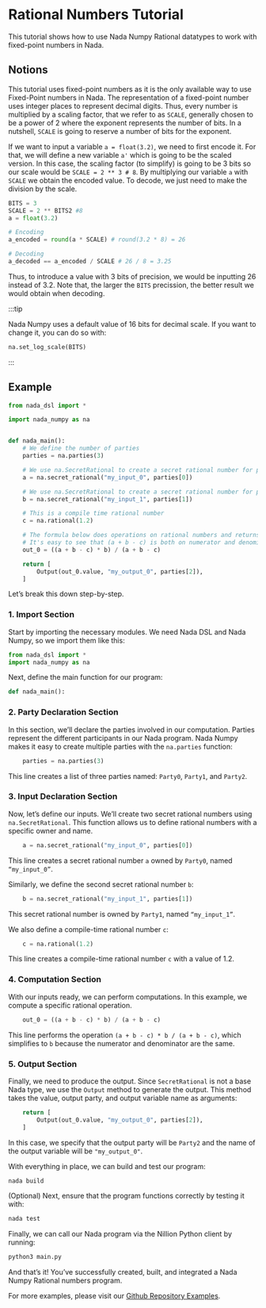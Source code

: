 # Rational Numbers Tutorial

This tutorial shows how to use Nada Numpy Rational datatypes to work with fixed-point numbers in Nada.

## Notions

This tutorial uses fixed-point numbers as it is the only available way to use Fixed-Point numbers in Nada. The representation of a fixed-point number uses integer places to represent decimal digits. Thus, every number is multiplied by a scaling factor, that we refer to as `SCALE`, generally chosen to be a power of 2 where the exponent represents the number of bits. In a nutshell, `SCALE` is going to reserve a number of bits for the exponent.

If we want to input a variable `a = float(3.2)`, we need to first encode it. For that, we will define a new variable `a'` which is going to be the scaled version. In this case, the scaling factor (to simplify) is going to be 3 bits so our scale would be `SCALE = 2 ** 3 # 8`. By multiplying our variable `a` with `SCALE` we obtain the encoded value. To decode, we just need to make the division by the scale.


```python
BITS = 3
SCALE = 2 ** BITS2 #8
a = float(3.2)

# Encoding
a_encoded = round(a * SCALE) # round(3.2 * 8) = 26

# Decoding
a_decoded == a_encoded / SCALE # 26 / 8 = 3.25 
```

Thus, to introduce a value with 3 bits of precision, we would be inputting 26 instead of 3.2. Note that, the larger the `BITS` precission, the better result we would obtain when decoding. 

:::tip

Nada Numpy uses a default value of 16 bits for decimal scale. If you want to change it, you can do so with:

```python
na.set_log_scale(BITS)
```
:::


## Example

```python
from nada_dsl import *

import nada_numpy as na


def nada_main():
    # We define the number of parties
    parties = na.parties(3)

    # We use na.SecretRational to create a secret rational number for party 0
    a = na.secret_rational("my_input_0", parties[0])

    # We use na.SecretRational to create a secret rational number for party 1
    b = na.secret_rational("my_input_1", parties[1])

    # This is a compile time rational number
    c = na.rational(1.2)

    # The formula below does operations on rational numbers and returns a rational number
    # It's easy to see that (a + b - c) is both on numerator and denominator, so the end result is b
    out_0 = ((a + b - c) * b) / (a + b - c)

    return [
        Output(out_0.value, "my_output_0", parties[2]),
    ]
```

Let’s break this down step-by-step.

### 1. Import Section

Start by importing the necessary modules. We need Nada DSL and Nada Numpy, so we import them like this:

```python
from nada_dsl import *
import nada_numpy as na
```

Next, define the main function for our program:

```python
def nada_main():
```

### 2. Party Declaration Section

In this section, we’ll declare the parties involved in our computation. Parties represent the different participants in our Nada program. Nada Numpy makes it easy to create multiple parties with the `na.parties` function:

```python
    parties = na.parties(3)
```

This line creates a list of three parties named: `Party0`, `Party1`, and `Party2`.

### 3. Input Declaration Section

Now, let’s define our inputs. We’ll create two secret rational numbers using `na.SecretRational`. This function allows us to define rational numbers with a specific owner and name.

```python
    a = na.secret_rational("my_input_0", parties[0])
```

This line creates a secret rational number `a` owned by `Party0`, named `“my_input_0”`.

Similarly, we define the second secret rational number `b`:

```python
    b = na.secret_rational("my_input_1", parties[1])
```

This secret rational number is owned by `Party1`, named `“my_input_1”`.

We also define a compile-time rational number `c`:

```python
    c = na.rational(1.2)
```

This line creates a compile-time rational number `c` with a value of 1.2.

### 4. Computation Section

With our inputs ready, we can perform computations. In this example, we compute a specific rational operation. 

```python
    out_0 = ((a + b - c) * b) / (a + b - c)
```

This line performs the operation `(a + b - c) * b / (a + b - c)`, which simplifies to `b` because the numerator and denominator are the same.

### 5. Output Section

Finally, we need to produce the output. Since `SecretRational` is not a base Nada type, we use the `Output` method to generate the output. This method takes the value, output party, and output variable name as arguments:

```python
    return [
        Output(out_0.value, "my_output_0", parties[2]),
    ]
```

In this case, we specify that the output party will be `Party2` and the name of the output variable will be `"my_output_0"`.

With everything in place, we can build and test our program:
```bash
nada build
```

(Optional) Next, ensure that the program functions correctly by testing it with:
```bash
nada test
```

Finally, we can call our Nada program via the Nillion Python client by running:
```bash
python3 main.py
```

And that’s it! You’ve successfully created, built, and integrated a Nada Numpy Rational numbers program.


For more examples, please visit our [Github Repository Examples](https://github.com/NillionNetwork/nada-algebra/tree/main/examples).